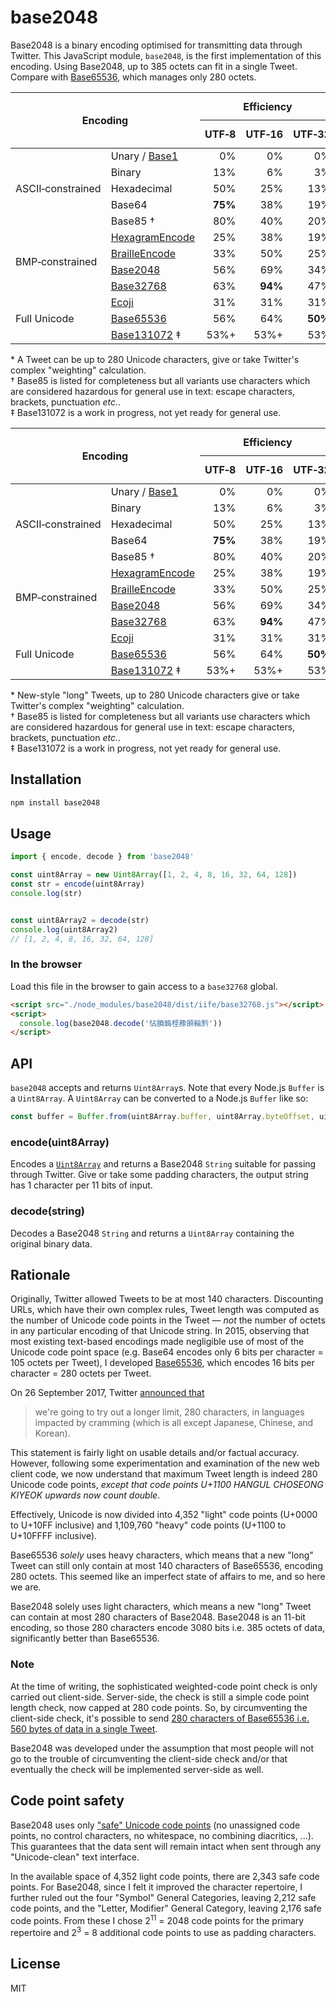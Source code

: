 # base2048

Base2048 is a binary encoding optimised for transmitting data through Twitter. This JavaScript module, `base2048`, is the first implementation of this encoding. Using Base2048, up to 385 octets can fit in a single Tweet. Compare with [Base65536](https://github.com/qntm/base65536), which manages only 280 octets.

<table>
  <thead>
    <tr>
      <th colspan="2" rowspan="2">Encoding</th>
      <th colspan="3">Efficiency</th>
      <th rowspan="2">Bytes per Tweet *</th>
    </tr>
    <tr>
      <th>UTF&#x2011;8</th>
      <th>UTF&#x2011;16</th>
      <th>UTF&#x2011;32</th>
    </tr>
  </thead>
  <tbody>
    <tr>
      <td rowspan="5">ASCII&#x2011;constrained</td>
      <td>Unary / <a href="https://github.com/ferno/base1">Base1</a></td>
      <td style="text-align: right;">0%</td>
      <td style="text-align: right;">0%</td>
      <td style="text-align: right;">0%</td>
      <td style="text-align: right;">1</td>
    </tr>
    <tr>
      <td>Binary</td>
      <td style="text-align: right;">13%</td>
      <td style="text-align: right;">6%</td>
      <td style="text-align: right;">3%</td>
      <td style="text-align: right;">35</td>
    </tr>
    <tr>
      <td>Hexadecimal</td>
      <td style="text-align: right;">50%</td>
      <td style="text-align: right;">25%</td>
      <td style="text-align: right;">13%</td>
      <td style="text-align: right;">140</td>
    </tr>
    <tr>
      <td>Base64</td>
      <td style="text-align: right;"><strong>75%</strong></td>
      <td style="text-align: right;">38%</td>
      <td style="text-align: right;">19%</td>
      <td style="text-align: right;">210</td>
    </tr>
    <tr>
      <td>Base85 †</td>
      <td style="text-align: right;">80%</td>
      <td style="text-align: right;">40%</td>
      <td style="text-align: right;">20%</td>
      <td style="text-align: right;">224</td>
    </tr>
    <tr>
      <td rowspan="4">BMP&#x2011;constrained</td>
      <td><a href="https://github.com/ferno/hexagram-encode">HexagramEncode</a></td>
      <td style="text-align: right;">25%</td>
      <td style="text-align: right;">38%</td>
      <td style="text-align: right;">19%</td>
      <td style="text-align: right;">105</td>
    </tr>
    <tr>
      <td><a href="https://github.com/ferno/braille-encode">BrailleEncode</a></td>
      <td style="text-align: right;">33%</td>
      <td style="text-align: right;">50%</td>
      <td style="text-align: right;">25%</td>
      <td style="text-align: right;">140</td>
    </tr>
    <tr>
      <td><a href="https://github.com/qntm/base2048">Base2048</a></td>
      <td style="text-align: right;">56%</td>
      <td style="text-align: right;">69%</td>
      <td style="text-align: right;">34%</td>
      <td style="text-align: right;"><strong>385</strong></td>
    </tr>
    <tr>
      <td><a href="https://github.com/ferno/base32768">Base32768</a></td>
      <td style="text-align: right;">63%</td>
      <td style="text-align: right;"><strong>94%</strong></td>
      <td style="text-align: right;">47%</td>
      <td style="text-align: right;">263</td>
    </tr>
    <tr>
      <td rowspan="3">Full Unicode</td>
      <td><a href="https://github.com/keith-turner/ecoji">Ecoji</a></td>
      <td style="text-align: right;">31%</td>
      <td style="text-align: right;">31%</td>
      <td style="text-align: right;">31%</td>
      <td style="text-align: right;">175</td>
    </tr>
    <tr>
      <td><a href="https://github.com/ferno/base65536">Base65536</a></td>
      <td style="text-align: right;">56%</td>
      <td style="text-align: right;">64%</td>
      <td style="text-align: right;"><strong>50%</strong></td>
      <td style="text-align: right;">280</td>
    </tr>
    <tr>
      <td><a href="https://github.com/ferno/base131072">Base131072</a> ‡</td>
      <td style="text-align: right;">53%+</td>
      <td style="text-align: right;">53%+</td>
      <td style="text-align: right;">53%</td>
      <td style="text-align: right;">297</td>
    </tr>
  </tbody>
</table>

\* A Tweet can be up to 280 Unicode characters, give or take Twitter's complex "weighting" calculation.<br/>
† Base85 is listed for completeness but all variants use characters which are considered hazardous for general use in text: escape characters, brackets, punctuation *etc.*.<br/>
‡ Base131072 is a work in progress, not yet ready for general use.<br/>

<table>
  <thead>
    <tr>
      <th colspan="2" rowspan="2">Encoding</th>
      <th colspan="3">Efficiency</th>
      <th rowspan="2">Bytes per Tweet *</th>
    </tr>
    <tr>
      <th>UTF&#x2011;8</th>
      <th>UTF&#x2011;16</th>
      <th>UTF&#x2011;32</th>
    </tr>
  </thead>
  <tbody>
    <tr>
      <td rowspan="5">ASCII&#x2011;constrained</td>
      <td>Unary / <a href="https://github.com/ferno/base1">Base1</a></td>
      <td style="text-align: right;">0%</td>
      <td style="text-align: right;">0%</td>
      <td style="text-align: right;">0%</td>
      <td style="text-align: right;">1</td>
    </tr>
    <tr>
      <td>Binary</td>
      <td style="text-align: right;">13%</td>
      <td style="text-align: right;">6%</td>
      <td style="text-align: right;">3%</td>
      <td style="text-align: right;">35</td>
    </tr>
    <tr>
      <td>Hexadecimal</td>
      <td style="text-align: right;">50%</td>
      <td style="text-align: right;">25%</td>
      <td style="text-align: right;">13%</td>
      <td style="text-align: right;">140</td>
    </tr>
    <tr>
      <td>Base64</td>
      <td style="text-align: right;"><strong>75%</strong></td>
      <td style="text-align: right;">38%</td>
      <td style="text-align: right;">19%</td>
      <td style="text-align: right;">210</td>
    </tr>
    <tr>
      <td>Base85 †</td>
      <td style="text-align: right;">80%</td>
      <td style="text-align: right;">40%</td>
      <td style="text-align: right;">20%</td>
      <td style="text-align: right;">224</td>
    </tr>
    <tr>
      <td rowspan="4">BMP&#x2011;constrained</td>
      <td><a href="https://github.com/ferno/hexagram-encode">HexagramEncode</a></td>
      <td style="text-align: right;">25%</td>
      <td style="text-align: right;">38%</td>
      <td style="text-align: right;">19%</td>
      <td style="text-align: right;">105</td>
    </tr>
    <tr>
      <td><a href="https://github.com/ferno/braille-encode">BrailleEncode</a></td>
      <td style="text-align: right;">33%</td>
      <td style="text-align: right;">50%</td>
      <td style="text-align: right;">25%</td>
      <td style="text-align: right;">140</td>
    </tr>
    <tr>
      <td><a href="https://github.com/qntm/base2048">Base2048</a></td>
      <td style="text-align: right;">56%</td>
      <td style="text-align: right;">69%</td>
      <td style="text-align: right;">34%</td>
      <td style="text-align: right;"><strong>385</strong></td>
    </tr>
    <tr>
      <td><a href="https://github.com/ferno/base32768">Base32768</a></td>
      <td style="text-align: right;">63%</td>
      <td style="text-align: right;"><strong>94%</strong></td>
      <td style="text-align: right;">47%</td>
      <td style="text-align: right;">263</td>
    </tr>
    <tr>
      <td rowspan="3">Full Unicode</td>
      <td><a href="https://github.com/keith-turner/ecoji">Ecoji</a></td>
      <td style="text-align: right;">31%</td>
      <td style="text-align: right;">31%</td>
      <td style="text-align: right;">31%</td>
      <td style="text-align: right;">175</td>
    </tr>
    <tr>
      <td><a href="https://github.com/ferno/base65536">Base65536</a></td>
      <td style="text-align: right;">56%</td>
      <td style="text-align: right;">64%</td>
      <td style="text-align: right;"><strong>50%</strong></td>
      <td style="text-align: right;">280</td>
    </tr>
    <tr>
      <td><a href="https://github.com/ferno/base131072">Base131072</a> ‡</td>
      <td style="text-align: right;">53%+</td>
      <td style="text-align: right;">53%+</td>
      <td style="text-align: right;">53%</td>
      <td style="text-align: right;">297</td>
    </tr>
  </tbody>
</table>

\* New-style "long" Tweets, up to 280 Unicode characters give or take Twitter's complex "weighting" calculation.<br/>
† Base85 is listed for completeness but all variants use characters which are considered hazardous for general use in text: escape characters, brackets, punctuation *etc.*.<br/>
‡ Base131072 is a work in progress, not yet ready for general use.<br/>

## Installation

```bash
npm install base2048
```

## Usage

```js
import { encode, decode } from 'base2048'

const uint8Array = new Uint8Array([1, 2, 4, 8, 16, 32, 64, 128])
const str = encode(uint8Array)
console.log(str)


const uint8Array2 = decode(str)
console.log(uint8Array2)
// [1, 2, 4, 8, 16, 32, 64, 128]
```

### In the browser

Load this file in the browser to gain access to a `base32768` global.

```html
<script src="./node_modules/base2048/dist/iife/base32768.js"></script>
<script>
  console.log(base2048.decode('怗膹䩈㭴䂊䫁輪黔'))
</script>
```

## API

`base2048` accepts and returns `Uint8Array`s. Note that every Node.js `Buffer` is a `Uint8Array`. A `Uint8Array` can be converted to a Node.js `Buffer` like so:

```js
const buffer = Buffer.from(uint8Array.buffer, uint8Array.byteOffset, uint8Array.byteLength)
```

### encode(uint8Array)

Encodes a [`Uint8Array`](https://developer.mozilla.org/en-US/docs/Web/JavaScript/Reference/Global_Objects/Uint8Array) and returns a Base2048 `String` suitable for passing through Twitter. Give or take some padding characters, the output string has 1 character per 11 bits of input.

### decode(string)

Decodes a Base2048 `String` and returns a `Uint8Array` containing the original binary data.

## Rationale

Originally, Twitter allowed Tweets to be at most 140 characters. Discounting URLs, which have their own complex rules, Tweet length was computed as the number of Unicode code points in the Tweet — *not* the number of octets in any particular encoding of that Unicode string. In 2015, observing that most existing text-based encodings made negligible use of most of the Unicode code point space (e.g. Base64 encodes only 6 bits per character = 105 octets per Tweet), I developed [Base65536](https://github.com/qntm/base65536), which encodes 16 bits per character = 280 octets per Tweet.

On 26 September 2017, Twitter <a href="https://blog.twitter.com/official/en_us/topics/product/2017/Giving-you-more-characters-to-express-yourself.html">announced that</a>

> we're going to try out a longer limit, 280 characters, in languages impacted by cramming (which is all except Japanese, Chinese, and Korean).

This statement is fairly light on usable details and/or factual accuracy. However, following some experimentation and examination of the new web client code, we now understand that maximum Tweet length is indeed 280 Unicode code points, *except that code points U+1100 HANGUL CHOSEONG KIYEOK upwards now count double*.

Effectively, Unicode is now divided into 4,352 "light" code points (U+0000 to U+10FF inclusive) and 1,109,760 "heavy" code points (U+1100 to U+10FFFF inclusive).

Base65536 *solely* uses heavy characters, which means that a new "long" Tweet can still only contain at most 140 characters of Base65536, encoding 280 octets. This seemed like an imperfect state of affairs to me, and so here we are.

Base2048 solely uses light characters, which means a new "long" Tweet can contain at most 280 characters of Base2048. Base2048 is an 11-bit encoding, so those 280 characters encode 3080 bits i.e. 385 octets of data, significantly better than Base65536.

### Note

At the time of writing, the sophisticated weighted-code point check is only carried out client-side. Server-side, the check is still a simple code point length check, now capped at 280 code points. So, by circumventing the client-side check, it's possible to send <a href="https://twitter.com/dx_test1/status/912835316679151621">280 characters of Base65536 i.e. 560 bytes of data in a single Tweet</a>.

Base2048 was developed under the assumption that most people will not go to the trouble of circumventing the client-side check and/or that eventually the check will be implemented server-side as well.

## Code point safety

Base2048 uses only ["safe" Unicode code points](https://qntm.org/safe) (no unassigned code points, no control characters, no whitespace, no combining diacritics, ...). This guarantees that the data sent will remain intact when sent through any "Unicode-clean" text interface.

In the available space of 4,352 light code points, there are 2,343 safe code points. For Base2048, since I felt it improved the character repertoire, I further ruled out the four "Symbol" General Categories, leaving 2,212 safe code points, and the "Letter, Modifier" General Category, leaving 2,176 safe code points. From these I chose 2<sup>11</sup> = 2048 code points for the primary repertoire and 2<sup>3</sup> = 8 additional code points to use as padding characters.

## License

MIT
